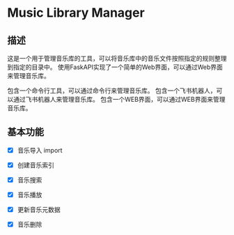 # Music Library Manager

## 描述

这是一个用于管理音乐库的工具，可以将音乐库中的音乐文件按照指定的规则整理到指定的目录中。
使用FaskAPI实现了一个简单的Web界面，可以通过Web界面来管理音乐库。

包含一个命令行工具，可以通过命令行来管理音乐库。
包含一个飞书机器人，可以通过飞书机器人来管理音乐库。
包含一个WEB界面，可以通过WEB界面来管理音乐库。

## 基本功能

- [x] 音乐导入 import
- [x] 创建音乐索引
- [x] 音乐搜索
- [x] 音乐播放
- [x] 更新音乐元数据
- [x] 音乐删除


